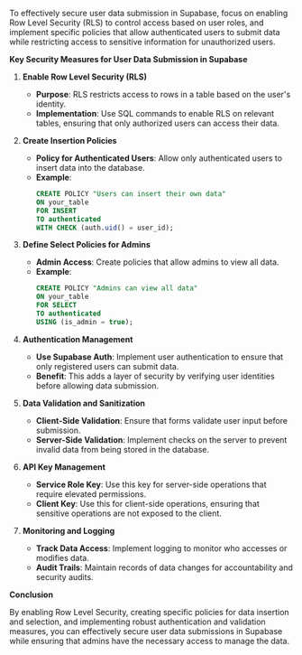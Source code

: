 To effectively secure user data submission in Supabase, focus on enabling Row Level Security (RLS) to control access based on user roles, and implement specific policies that allow authenticated users to submit data while restricting access to sensitive information for unauthorized users. 

**Key Security Measures for User Data Submission in Supabase**

1. **Enable Row Level Security (RLS)**
   - **Purpose**: RLS restricts access to rows in a table based on the user's identity.
   - **Implementation**: Use SQL commands to enable RLS on relevant tables, ensuring that only authorized users can access their data.

2. **Create Insertion Policies**
   - **Policy for Authenticated Users**: Allow only authenticated users to insert data into the database.
   - **Example**:
     ```sql
     CREATE POLICY "Users can insert their own data"
     ON your_table
     FOR INSERT
     TO authenticated
     WITH CHECK (auth.uid() = user_id);
     ```

3. **Define Select Policies for Admins**
   - **Admin Access**: Create policies that allow admins to view all data.
   - **Example**:
     ```sql
     CREATE POLICY "Admins can view all data"
     ON your_table
     FOR SELECT
     TO authenticated
     USING (is_admin = true);
     ```

4. **Authentication Management**
   - **Use Supabase Auth**: Implement user authentication to ensure that only registered users can submit data.
   - **Benefit**: This adds a layer of security by verifying user identities before allowing data submission.

5. **Data Validation and Sanitization**
   - **Client-Side Validation**: Ensure that forms validate user input before submission.
   - **Server-Side Validation**: Implement checks on the server to prevent invalid data from being stored in the database.

6. **API Key Management**
   - **Service Role Key**: Use this key for server-side operations that require elevated permissions.
   - **Client Key**: Use this for client-side operations, ensuring that sensitive operations are not exposed to the client.

7. **Monitoring and Logging**
   - **Track Data Access**: Implement logging to monitor who accesses or modifies data.
   - **Audit Trails**: Maintain records of data changes for accountability and security audits.

**Conclusion**

By enabling Row Level Security, creating specific policies for data insertion and selection, and implementing robust authentication and validation measures, you can effectively secure user data submissions in Supabase while ensuring that admins have the necessary access to manage the data.